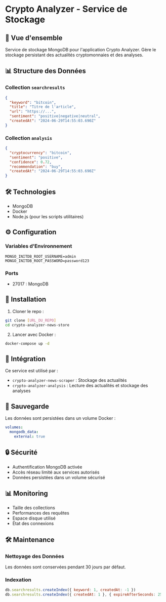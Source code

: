 # Crypto Analyzer - Service de Stockage

## 💾 Vue d'ensemble

Service de stockage MongoDB pour l'application Crypto Analyzer. Gère le stockage persistant des actualités cryptomonnaies et des analyses.

## 📊 Structure des Données

### Collection `searchresults`
```json
{
  "keyword": "bitcoin",
  "title": "Titre de l'article",
  "url": "https://...",
  "sentiment": "positive|negative|neutral",
  "createdAt": "2024-06-29T14:55:03.690Z"
}
```

### Collection `analysis`
```json
{
  "cryptocurrency": "bitcoin",
  "sentiment": "positive",
  "confidence": 0.72,
  "recommendation": "buy",
  "createdAt": "2024-06-29T14:55:03.690Z"
}
```

## 🛠️ Technologies

- MongoDB
- Docker
- Node.js (pour les scripts utilitaires)

## ⚙️ Configuration

### Variables d'Environnement
```env
MONGO_INITDB_ROOT_USERNAME=admin
MONGO_INITDB_ROOT_PASSWORD=password123
```

### Ports
- 27017 : MongoDB

## 🚀 Installation

1. Cloner le repo :
```bash
git clone [URL_DU_REPO]
cd crypto-analyzer-news-store
```

2. Lancer avec Docker :
```bash
docker-compose up -d
```

## 🔄 Intégration

Ce service est utilisé par :
- `crypto-analyzer-news-scraper` : Stockage des actualités
- `crypto-analyzer-analysis` : Lecture des actualités et stockage des analyses

## 💾 Sauvegarde

Les données sont persistées dans un volume Docker :
```yaml
volumes:
  mongodb_data:
    external: true
```

## 🔒 Sécurité

- Authentification MongoDB activée
- Accès réseau limité aux services autorisés
- Données persistées dans un volume sécurisé

## 📊 Monitoring

- Taille des collections
- Performances des requêtes
- Espace disque utilisé
- État des connexions

## 🛠️ Maintenance

### Nettoyage des Données
Les données sont conservées pendant 30 jours par défaut.

### Indexation
```javascript
db.searchresults.createIndex({ keyword: 1, createdAt: -1 })
db.searchresults.createIndex({ createdAt: 1 }, { expireAfterSeconds: 2592000 })
``` 